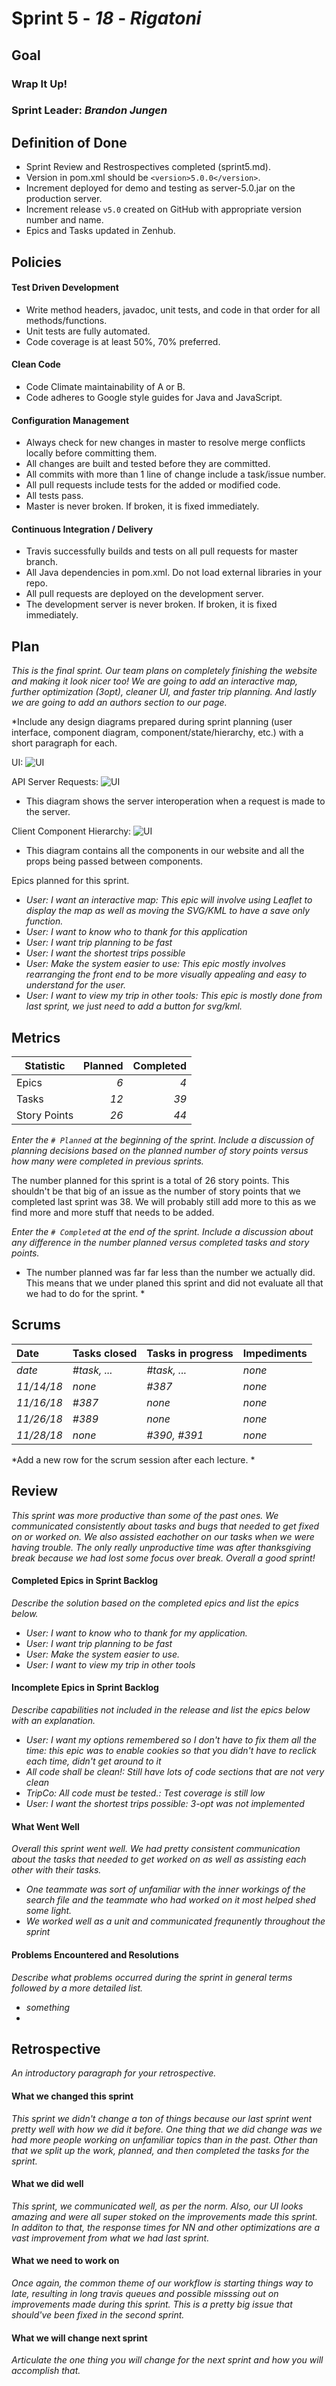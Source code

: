 # Sprint 5 - *18* - *Rigatoni*

## Goal

### Wrap It Up!
### Sprint Leader: *Brandon Jungen*

## Definition of Done

* Sprint Review and Restrospectives completed (sprint5.md).
* Version in pom.xml should be `<version>5.0.0</version>`.
* Increment deployed for demo and testing as server-5.0.jar on the production server.
* Increment release `v5.0` created on GitHub with appropriate version number and name.
* Epics and Tasks updated in Zenhub.


## Policies

#### Test Driven Development
* Write method headers, javadoc, unit tests, and code in that order for all methods/functions.
* Unit tests are fully automated.
* Code coverage is at least 50%, 70% preferred.
#### Clean Code
* Code Climate maintainability of A or B.
* Code adheres to Google style guides for Java and JavaScript.
#### Configuration Management
* Always check for new changes in master to resolve merge conflicts locally before committing them.
* All changes are built and tested before they are committed.
* All commits with more than 1 line of change include a task/issue number.
* All pull requests include tests for the added or modified code.
* All tests pass.
* Master is never broken.  If broken, it is fixed immediately.
#### Continuous Integration / Delivery
* Travis successfully builds and tests on all pull requests for master branch.
* All Java dependencies in pom.xml.  Do not load external libraries in your repo. 
* All pull requests are deployed on the development server.
* The development server is never broken.  If broken, it is fixed immediately.


## Plan

*This is the final sprint. Our team plans on completely finishing the website and making it look nicer too! We are going to add an interactive map, further optimization (3opt), cleaner UI, and faster trip planning. And lastly we are going to add an authors section to our page.*

*Include any design diagrams prepared during sprint planning (user interface, component diagram, component/state/hierarchy, etc.) with a short paragraph for each.

UI:
![UI](/images/unnamed.jpg)

API Server Requests:
![UI](/Diagrams/Sprint4/ServerClassDiagram.jpg)
* This diagram shows the server interoperation when a request is made to the server. 

Client Component Hierarchy:
![UI](/Diagrams/Sprint5/Sprint5ClientComp.png)
* This diagram contains all the components in our website and all the props being passed between components.


Epics planned for this sprint.

* *User: I want an interactive map: This epic will involve using Leaflet to display the map as well as moving the SVG/KML to have a save only function.*
* *User: I want to know who to thank for this application*
* *User: I want trip planning to be fast*
* *User: I want the shortest trips possible*
* *User: Make the system easier to use: This epic mostly involves rearranging the front end to be more visually appealing and easy to understand for the user.*
* *User: I want to view my trip in other tools: This epic is mostly done from last sprint, we just need to add a button for svg/kml.*

## Metrics

| Statistic | Planned | Completed |
| --- | ---: | ---: |
| Epics | *6* | *4* |
| Tasks |  *12*   | *39* | 
| Story Points |  *26*  | *44* | 

*Enter the `# Planned` at the beginning of the sprint.  Include a discussion of planning decisions based on the planned number of story points versus how many were completed in previous sprints.*

The number planned for this sprint is a total of 26 story points. This shouldn't be that big of an issue as the number of story points that we completed last sprint was 38. We will probably still add more to this as we find more and more stuff that needs to be added.

*Enter the `# Completed` at the end of the sprint.  Include a discussion about any difference in the number planned versus completed tasks and story points.*

* The number planned was far far less than the number we actually did. This means that we under planed this sprint and did not evaluate all that we had to do for the sprint. *


## Scrums

| Date | Tasks closed  | Tasks in progress | Impediments |
| :--- | :--- | :--- | :--- |
| *date* | *#task, ...* | *#task, ...* | *none* | 
| *11/14/18* | *none* | *#387* | *none* |
| *11/16/18* | *#387* | *none* | *none* |
| *11/26/18* | *#389* | *none* | *none* |
| *11/28/18* | *none* | *#390, #391* | *none* |

*Add a new row for the scrum session after each lecture. *

## Review

*This sprint was more productive than some of the past ones. We communicated consistently about tasks and bugs that needed to get fixed on or worked on. We also assisted eachother on our tasks when we were having trouble. The only really unproductive time was after thanksgiving break because we had lost some focus over break. Overall a good sprint!*

#### Completed Epics in Sprint Backlog 

*Describe the solution based on the completed epics and list the epics below.*

* *User: I want to know who to thank for my application.*
* *User: I want trip planning to be fast*
* *User: Make the system easier to use.*
* *User: I want to view my trip in other tools*

#### Incomplete Epics in Sprint Backlog 

*Describe capabilities not included in the release and list the epics below with an explanation.*

* *User: I want my options remembered so I don't have to fix them all the time: this epic was to enable cookies so that you didn't have to reclick each time, didn't get around to it*
* *All code shall be clean!: Still have lots of code sections that are not very clean*
* *TripCo: All code must be tested.: Test coverage is still low*
* *User: I want the shortest trips possible: 3-opt was not implemented*

#### What Went Well

*Overall this sprint went well. We had pretty consistent communication about the tasks that needed to get worked on as well as assisting each other with their tasks.*

* *One teammate was sort of unfamiliar with the inner workings of the search file and the teammate who had worked on it most helped shed some light.*
* *We worked well as a unit and communicated frequnently throughout the sprint*

#### Problems Encountered and Resolutions

*Describe what problems occurred during the sprint in general terms followed by a more detailed list.*

* *something*
*

## Retrospective

*An introductory paragraph for your retrospective.*

#### What we changed this sprint

*This sprint we didn't change a ton of things because our last sprint went pretty well with how we did it before. One thing that we did change was we had more people working on unfamiliar topics than in the past. Other than that we split up the work, planned, and then completed the tasks for the sprint.*

#### What we did well

*This sprint, we communicated well, as per the norm. Also, our UI looks amazing and were all super stoked on the improvements made this sprint. In additon to that, the response times for NN and other optimizations are a vast improvement from what we had last sprint.*

#### What we need to work on

*Once again, the common theme of our workflow is starting things way to late, resulting in long travis queues and possible misssing out on improvements made during this sprint. This is a pretty big issue that should've been fixed in the second sprint.*

#### What we will change next sprint 

*Articulate the one thing you will change for the next sprint and how you will accomplish that.*

